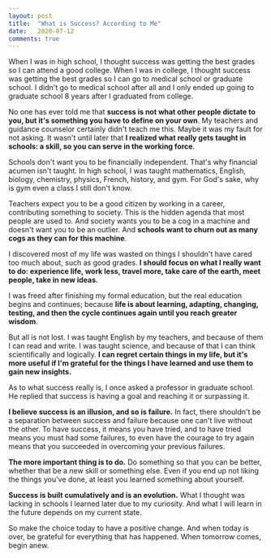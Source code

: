 ```yaml
---
layout: post
title:  "What is Success? According to Me"
date:   2020-07-12
comments: true
---
```

When I was in high school, I thought success was getting the best grades so I can attend a good college. When I was in college, I thought success was getting the best grades so I can go to medical school or graduate school. I didn't go to medical school after all and I only ended up going to graduate school 8 years after I graduated from college.

No one has ever told me that **success is not what other people dictate to you, but it's something you have to define on your own**. My teachers and guidance counselor certainly didn't teach me this. Maybe it was my fault for not asking. It wasn't until later that **I realized what really gets taught in schools: a skill, so you can serve in the working force**. 

Schools don't want you to be financially independent. That's why financial acumen isn't taught. In high school, I was taught mathematics, English, biology, chemistry, physics, French, history, and gym. For God's sake, why is gym even a class I still don't know.

Teachers expect you to be a good citizen by working in a career, contributing something to society. This is the hidden agenda that most people are used to. And society wants you to be a cog in a machine and doesn't want you to be an outlier. And **schools want to churn out as many cogs as they can for this machine**.

I discovered most of my life was wasted on things I shouldn't have cared too much about, such as good grades. **I should focus on what I really want to do: experience life, work less, travel more, take care of the earth, meet people, take in new ideas.**

I was freed after finishing my formal education, but the real education begins and continues; because **life is about learning, adapting, changing, testing, and then the cycle continues again until you reach greater wisdom**.

But all is not lost. I was taught English by my teachers, and because of them I can read and write. I was taught science, and because of that I can think scientifically and logically. **I can regret certain things in my life, but it's more useful if I'm grateful for the things I have learned and use them to gain new insights.**

As to what success really is, I once asked a professor in graduate school. He replied that success is having a goal and reaching it or surpassing it.

**I believe success is an illusion, and so is failure.** In fact, there shouldn't be a separation between success and failure because one can't live without the other. To have success, it means you have tried, and to have tried means you must had some failures, to even have the courage to try again means that you succeeded in overcoming your previous failures. 

**The more important thing is to do.** Do something so that you can be better, whether that be a new skill or something else. Even if you end up not liking the things you've done, at least you learned something about yourself.

**Success is built cumulatively and is an evolution.** What I thought was lacking in schools I learned later due to my curiosity. And what I will learn in the future depends on my current state.

So make the choice today to have a positive change. And when today is over, be grateful for everything that has happened. When tomorrow comes, begin anew.